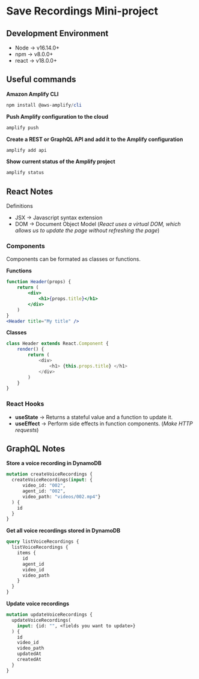 # Save Recordings Mini-project

## Development Environment

- Node -> v16.14.0+
- npm -> v8.0.0+
- react -> v18.0.0+ 

## Useful commands

**Amazon Amplify CLI**

```powershell
npm install @aws-amplify/cli
```

**Push Amplify configuration to the cloud**

```powershell
amplify push
```

**Create a REST or GraphQL API and add it to the Amplify configuration**
```powershell
amplify add api
```

**Show current status of the Amplify project**
```powershell
amplify status
```

## React Notes

Definitions

- JSX -> Javascript syntax extension
- DOM -> Document Object Model (*React uses a virtual DOM, which allows us to update the page without refreshing the page*)


### **Components**

Components can be formated as classes or functions.

**Functions**
```jsx
function Header(props) {
    return (
        <div>
            <h1>{props.title}</h1>
        </div>
    )
}
<Header title="My title" />
```
**Classes**
```javascript
class Header extends React.Component {
    render() {
        return (
            <div>
                <h1> {this.props.title} </h1>
            </div>
        )    
    }
}
```

### **React Hooks**

- **useState** -> Returns a stateful value and a function to update it.
- **useEffect** -> Perform side effects in function components. (*Make HTTP requests*)

## GraphQL Notes

**Store a voice recording in DynamoDB**

```graphql
mutation createVoiceRecordings {
  createVoiceRecordings(input: {
      video_id: "002", 
      agent_id: "002", 
      video_path: "videos/002.mp4"}
  ) {
    id
  }
}
```

**Get all voice recordings stored in DynamoDB**

```graphql
query listVoiceRecordings {
  listVoiceRecordings {
    items {
      id
      agent_id
      video_id
      video_path
    }
  }
}
```
**Update voice recordings**

```graphql
mutation updateVoiceRecordings {
  updateVoiceRecordings(
    input: {id: "", <fields you want to update>}
  ) {
    id
    video_id
    video_path
    updatedAt
    createdAt
  }
}
```